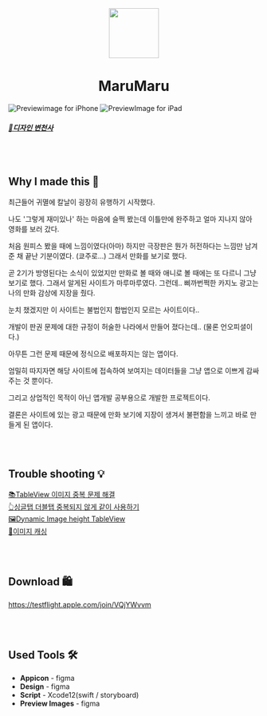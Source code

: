 <div align="center">
 <img src="https://user-images.githubusercontent.com/63496607/131101666-02dca9a8-bdf9-4427-8799-c7a8d806f61e.png" width="100">
 <h1>MaruMaru</h1>
</div>


![Previewimage for iPhone](https://user-images.githubusercontent.com/63496607/152677110-c16e6c2e-99af-44c8-80bb-fb867ca052e6.png)
![PreviewImage for iPad](https://user-images.githubusercontent.com/63496607/152677097-c036f0d8-7a1d-4916-8643-a952e060ce6f.png)

##### [🎨디자인 변천사](https://www.notion.so/ffed3289a9024ae8a58dbb7614dd553a)

<br><br>
## Why I made this 🤔

 최근들어 귀멸에 칼날이 굉장히 유행하기 시작했다.

 나도 '그렇게 재미있나' 하는 마음에 슬쩍 봤는데 이틀만에 완주하고 얼마 지나지 않아 영화를 보러 갔다.

처음 원피스 봤을 때에 느낌이였다(아마) 하지만 극장판은 뭔가 허전하다는 느낌만 남겨준 채 끝난 기분이였다. (쿄주로...) 그래서 만화를 보기로 했다.

 곧 2기가 방영된다는 소식이 있었지만 만화로 볼 때와 애니로 볼 때에는 또 다르니 그냥 보기로 했다. 그래서 알게된 사이트가 마루마루였다. 그런데.. 삐까번쩍한 카지노 광고는 나의 만화 감상에 지장을 줬다.

 눈치 챘겠지만 이 사이트는 불법인지 합법인지 모르는 사이트이다..

개발이 판권 문제에 대한 규정이 허술한 나라에서 만들어 졌다는데.. (물론 언오피셜이다.)

아무튼 그런 문제 때문에 정식으로  배포하지는 않는 앱이다.

 엄밀히 따지자면 해당 사이트에 접속하여 보여지는 데이터들을 그냥 앱으로 이쁘게 감싸주는 것 뿐이다.

그리고 상업적인 목적이 아닌 앱개발 공부용으로 개발한 프로젝트이다.

 결론은 사이트에 있는 광고 때문에 만화 보기에 지장이 생겨서 불편함을 느끼고 바로 만들게 된 앱이다.

<br><br>
## Trouble shooting 💡

[📚TableView 이미지 중복 문제 해결](https://www.notion.so/TableView-f0fb59a9270043fc90153740ef6eff84) <br>
[👆싱글탭 더블탭 중복되지 않게 같이 사용하기](https://www.notion.so/0453e27d43db4265b8640608ceff8210) <br>
[🖼Dynamic Image height TableView](https://www.notion.so/Dynamic-Image-height-TableView-8ba75d52f4f9430487fef5f8276e0637) <br>
[💾이미지 캐싱](https://www.notion.so/6327f97c06974c35ae0b4180ded110df) <br>

<br><br>
## Download 🛍
https://testflight.apple.com/join/VQjYWvvm

<br><br>
## Used Tools 🛠

- **Appicon** - figma
- **Design** - figma
- **Script** - Xcode12(swift / storyboard)
- **Preview Images** - figma
